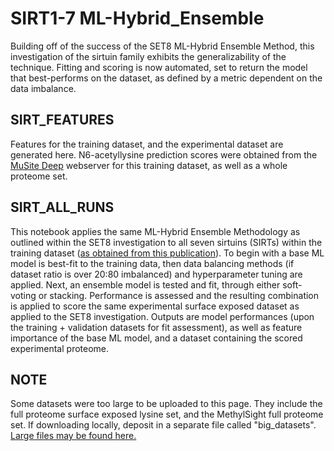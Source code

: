 # SIRT1-7 ML-Hybrid_Ensemble
Building off of the success of the SET8 ML-Hybrid Ensemble Method, this investigation of the sirtuin family exhibits the generalizability of the technique. Fitting and scoring is now automated, set to return the model that best-performs on the dataset, as defined by a metric dependent on the data imbalance. 

## SIRT_FEATURES
Features for the training dataset, and the experimental dataset are generated here. N6-acetyllysine prediction scores were obtained from the [MuSite Deep](https://academic.oup.com/nar/article/48/W1/W140/5824154) webserver for this training dataset, as well as a whole proteome set. 

## SIRT_ALL_RUNS
This notebook applies the same ML-Hybrid Ensemble Methodology as outlined within the SET8 investigation to all seven sirtuins (SIRTs) within the training dataset ([as obtained from this publication](https://www.nature.com/articles/ncomms3327)). To begin with a base ML model is best-fit to the training data, then data balancing methods (if dataset ratio is over 20:80 imbalanced) and hyperparameter tuning are applied. Next, an ensemble model is tested and fit, through either soft-voting or stacking. Performance is assessed and the resulting combination is applied to score the same experimental surface exposed dataset as applied to the SET8 investigation. Outputs are model performances (upon the training + validation datasets for fit assessment), as well as feature importance of the base ML model, and a dataset containing the scored experimental proteome. 

## NOTE
Some datasets were too large to be uploaded to this page. They include the full proteome surface exposed lysine set, and the MethylSight full proteome set. If downloading locally, deposit in a separate file called "big_datasets". [Large files may be found here.](https://drive.google.com/drive/folders/1mEmag5tNmzdm5_NIwxH43xEfKT-4aWi0?usp=share_link)
